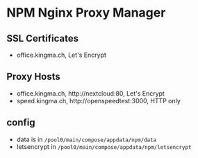 # NPM Nginx Proxy Manager

## SSL Certificates

- office.kingma.ch, Let's Encrypt

## Proxy Hosts

- office.kingma.ch, http://nextcloud:80, Let's Encrypt
- speed.kingma.ch, http://openspeedtest:3000, HTTP only

## config

- data is in `/pool0/main/compose/appdata/npm/data`
- letsencrypt in `/pool0/main/compose/appdata/npm/letsencrypt`
